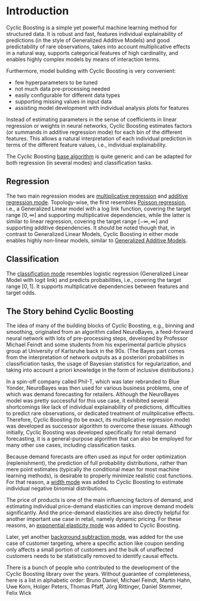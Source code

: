 # Introduction

Cyclic Boosting is a simple yet powerful machine learning method for structured
data. It is robust and fast, features individual explainability of predictions
(in the style of Generalized Additive Models) and good predictability of rare
observations, takes into account multiplicative effects in a natural way,
supports categorical features of high cardinality, and enables highly complex
models by means of interaction terms.

Furthermore, model building with Cyclic Boosting is very convenient:
* few hyperparameters to be tuned
* not much data pre-processing needed
* easily configurable for different data types
* supporting missing values in input data
* assisting model development with individual analysis plots for features

Instead of estimating parameters in the sense of coefficients in linear
regression or weights in neural networks, Cyclic Boosting estimates factors (or
summands in additive regression mode) for each bin of the different features.
This allows a natural interpretation of each individual prediction in terms of
the different feature values, i.e., individual explainability.

The Cyclic Boosting [base algorithm](https://cyclic-boosting.readthedocs.io/en/latest/cyclic_boosting.html#module-cyclic_boosting.base)
is quite generic and can be adapted for both regression (in several modes) and
classification tasks.

Regression
----------

The two main regression modes are [multiplicative regression](https://cyclic-boosting.readthedocs.io/en/latest/cyclic_boosting.html#module-cyclic_boosting.regression)
and [additive regression mode](https://cyclic-boosting.readthedocs.io/en/latest/cyclic_boosting.html#module-cyclic_boosting.location).
Topology-wise, the first resembles [Poisson regression](https://scikit-learn.org/stable/modules/generated/sklearn.linear_model.PoissonRegressor.html),
i.e., a Generalized Linear model with a log link function, covering the target
range $[0, \infty]$ and supporting multiplicative dependencies, while the
latter is similar to linear regression, covering the target range
$[-\infty, \infty]$ and supporting additive dependencies. It should be noted
though that, in contrast to Generalized Linear Models, Cyclic Boosting in
either mode enables highly non-linear models, similar to
[Generalized Additive Models](https://en.wikipedia.org/wiki/Generalized_additive_model).

Classification
--------------

The [classification mode](https://cyclic-boosting.readthedocs.io/en/latest/cyclic_boosting.html#module-cyclic_boosting.classification)
resembles logistic regression (Generalized Linear Model with logit link) and
predicts probabilities, i.e., covering the target range $[0, 1]$. It supports
multiplicative dependencies between features and target odds.

The Story behind Cyclic Boosting
--------------------------------

The idea of many of the building blocks of Cyclic Boosting, e.g., binning and
smoothing, originated from an algorithm called NeuroBayes, a feed-forward
neural network with lots of pre-processing steps, developed by Professor
Michael Feindt and some students from his experimental particle physics group
at University of Karlsruhe back in the 90s. (The Bayes part comes from the
interpretation of network outputs as a posteriori probabilities in
classificiation tasks, the usage of Bayesian statistics for regularization, and
taking into account a priori knowledge in the form of inclusive distributions.)

In a spin-off company called PhiI-T, which was later rebranded to Blue Yonder,
NeuroBayes was then used for various business problems, one of which was demand
forecasting for retailers. Although the NeuroBayes model was pretty successful
for this use case, it exhibited several shortcomings like lack of individual
explainability of predictions, difficulties to predict rare observations, or
dedicated treatment of mulitplicative effects. Therefore, Cyclic Boosting (to
be exact, its multiplicative regression mode) was developed as successor
algorithm to overcome these issues. Although initially, Cyclic Boosting was
developed specifically for retail demand forecasting, it is a general-purpose
algorithm that can also be employed for many other use cases, including
classification tasks.

Because demand forecasts are often used as input for order optimization
(replenishment), the prediction of full probability distributions, rather than
mere point estimates (typically the conditional mean for most machine learning
methods), is desirable to properly minimize realistic cost functions. For that
reason, a [width mode](https://cyclic-boosting.readthedocs.io/en/latest/cyclic_boosting.html#module-cyclic_boosting.nbinom)
was added to Cyclic Boosting to estimate individual negative binomial
distributions.

The price of products is one of the main influencing factors of demand, and
estimating individual price-demand elasticities can improve demand models
significantly. And the price-demand elasticities are also directly helpful for
another important use case in retail, namely dynamic pricing. For these
reasons, an [exponential elasticity mode](https://cyclic-boosting.readthedocs.io/en/latest/cyclic_boosting.html#module-cyclic_boosting.price)
was added to Cyclic Boosting.

Later, yet another [background subtraction mode](https://cyclic-boosting.readthedocs.io/en/latest/cyclic_boosting.html#module-cyclic_boosting.GBSregression),
was added for the use case of customer targeting, where a specific action like
coupon sending only affects a small portion of customers and the bulk of
unaffected customers needs to be statistically removed to identify causal
effects.

There is a bunch of people who contributed to the development of the Cyclic
Boosting library over the years. Without guarantee of completeness, here is a
list in alphabetic order: Bruno Daniel, Michael Feindt, Martin Hahn, Uwe Korn,
Holger Peters, Thomas Pfaff, Jörg Rittinger, Daniel Stemmer, Felix Wick